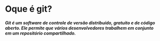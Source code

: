 # Oque é git?

##### Git é um software de controle de versão distribuído, gratuito e de código aberto. Ele permite que vários desenvolvedores trabalhem em conjunto em um repositório compartilhado. 




